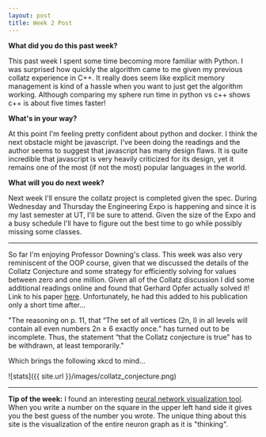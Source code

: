 ```yaml
---
layout: post
title: Week 2 Post
---
```





**What did you do this past week?**

This past week I spent some time becoming more familiar with Python. I was surprised how quickly the algorithm came to me given my previous collatz experience in C++. It really does seem like explicit memory management is kind of a hassle when you want to just get the algorithm working. Although comparing my sphere run time in python vs c++ shows c++ is about five times faster!  

**What's in your way?**

At this point I'm feeling pretty confident about python and docker. I think the next obstacle might be javascript. I've been doing the readings and the author seems to suggest that javascript has many design flaws. It is quite incredible that javascript is very heavily criticized for its design, yet it remains one of the most (if not the most) popular languages in the world. 

**What will you do next week?**

Next week I'll ensure the collatz project is completed given the spec. During Wednesday and Thursday the Engineering Expo is happening and since it is my last semester at UT, I'll be sure to attend. Given the size of the Expo and a busy schedule I'll have to figure out the best time to go while possibly missing some classes. 

***

So far I'm enjoying Professor Downing's class. This week was also very reminiscent of the OOP course, given that we discussed the details of the Collatz Conjecture and some strategy for efficiently solving for values between zero and one million. Given all of the Collatz discussion I did some additional readings online and found that Gerhard Opfer actually solved it! Link to his paper [here](http://preprint.math.uni-hamburg.de/public/papers/hbam/hbam2011-09.pdf). Unfortunately, he had this added to his publication only a short time after...

"The reasoning on p. 11, that “The set of all vertices (2n, l) in all levels will
contain all even numbers 2n ≥ 6 exactly once.” has turned out to be incomplete.
Thus, the statement “that the Collatz conjecture is true” has to be withdrawn,
at least temporarily."

Which brings the following xkcd to mind...

![stats]({{ site.url }}/images/collatz_conjecture.png)

***

**Tip of the week:**
I found an interesting [neural network visualization tool](http://scs.ryerson.ca/~aharley/vis/fc/). When you write a number on the square in the upper left hand side it gives you the best guess of the number you wrote. The unique thing about this site is the visualization of the entire neuron graph as it is "thinking". 

